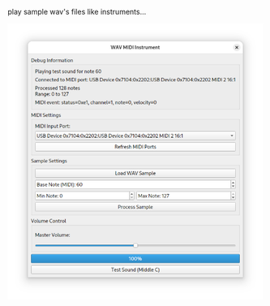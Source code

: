 play sample wav's files like instruments...


<img width="964" alt="wavsinstr" src="https://github.com/stpf99/wav-midi-instrument/blob/b3a74879210364c8726fb59f40f288fcbd37fc6c/wav-midi-instrument.png">
